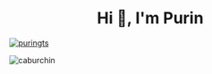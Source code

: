 <h1 align="center">Hi 👋, I'm Purin</h1>

<p align="left">
    <a href="https://twitter.com/puringts" target="blank"><img src="https://img.shields.io/twitter/follow/puringts?logo=twitter&style=for-the-badge" alt="puringts" /></a>
</p>

<p><img align="left" src="https://github-readme-stats.vercel.app/api/top-langs?username=purinx&show_icons=true&locale=en&layout=compact" alt="caburchin" /></p>
